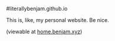 #literallybenjam.github.io

This is, like, my personal website. Be nice.

(viewable at [home.benjam.xyz](http://home.benjam.xyz))
